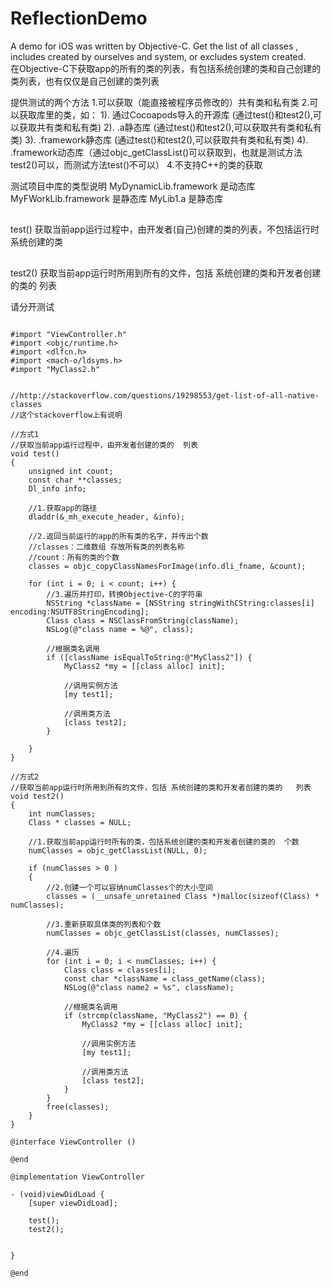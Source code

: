 # ReflectionDemo
A demo for iOS was written by Objective-C. Get the list of all classes , includes created by ourselves and system,  or excludes system created.  
在Objective-C下获取app的所有的类的列表，有包括系统创建的类和自己创建的类列表，也有仅仅是自己创建的类列表


提供测试的两个方法
1.可以获取（能直接被程序员修改的）共有类和私有类
2.可以获取库里的类，如： 
     1). 通过Cocoapods导入的开源库 (通过test()和test2(),可以获取共有类和私有类)
     2). .a静态库 (通过test()和test2(),可以获取共有类和私有类)
     3). .framework静态库 (通过test()和test2(),可以获取共有类和私有类)
     4). .framework动态库（通过objc_getClassList()可以获取到，也就是测试方法test2()可以，而测试方法test()不可以）
4.不支持C++的类的获取

测试项目中库的类型说明
MyDynamicLib.framework 是动态库
MyFWorkLib.framework   是静态库
MyLib1.a               是静态库
##
test()   获取当前app运行过程中，由开发者(自己)创建的类的列表，不包括运行时系统创建的类
##
test2()  获取当前app运行时所用到所有的文件，包括 系统创建的类和开发者创建的类的   列表

请分开测试


```

#import "ViewController.h"
#import <objc/runtime.h>
#import <dlfcn.h>
#import <mach-o/ldsyms.h>
#import "MyClass2.h"


//http://stackoverflow.com/questions/19298553/get-list-of-all-native-classes
//这个stackoverflow上有说明

//方式1
//获取当前app运行过程中，由开发者创建的类的  列表
void test()
{
    unsigned int count;
    const char **classes;
    Dl_info info;

    //1.获取app的路径
    dladdr(&_mh_execute_header, &info);

    //2.返回当前运行的app的所有类的名字，并传出个数
    //classes：二维数组 存放所有类的列表名称
    //count：所有的类的个数
    classes = objc_copyClassNamesForImage(info.dli_fname, &count);

    for (int i = 0; i < count; i++) {
        //3.遍历并打印，转换Objective-C的字符串
        NSString *className = [NSString stringWithCString:classes[i] encoding:NSUTF8StringEncoding];
        Class class = NSClassFromString(className);
        NSLog(@"class name = %@", class);

        //根据类名调用
        if ([className isEqualToString:@"MyClass2"]) {
            MyClass2 *my = [[class alloc] init];

            //调用实例方法
            [my test1];

            //调用类方法
            [class test2];
        }

    }
}

//方式2
//获取当前app运行时所用到所有的文件，包括 系统创建的类和开发者创建的类的   列表
void test2()
{
    int numClasses;
    Class * classes = NULL;

    //1.获取当前app运行时所有的类，包括系统创建的类和开发者创建的类的  个数
    numClasses = objc_getClassList(NULL, 0);

    if (numClasses > 0 )
    {
        //2.创建一个可以容纳numClasses个的大小空间
        classes = (__unsafe_unretained Class *)malloc(sizeof(Class) * numClasses);

        //3.重新获取具体类的列表和个数
        numClasses = objc_getClassList(classes, numClasses);

        //4.遍历
        for (int i = 0; i < numClasses; i++) {
            Class class = classes[i];
            const char *className = class_getName(class);
            NSLog(@"class name2 = %s", className);

            //根据类名调用
            if (strcmp(className, "MyClass2") == 0) {
                MyClass2 *my = [[class alloc] init];

                //调用实例方法
                [my test1];

                //调用类方法
                [class test2];
            }
        }
        free(classes);
    }
}

@interface ViewController ()

@end

@implementation ViewController

- (void)viewDidLoad {
    [super viewDidLoad];

    test();
    test2();


}

@end

```

